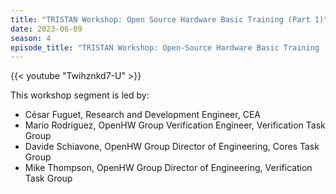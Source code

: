 ```yaml
---
title: "TRISTAN Workshop: Open Source Hardware Basic Training (Part 1)"
date: 2023-06-09
season: 4
episode_title: "TRISTAN Workshop: Open-Source Hardware Basic Training (Part 1)" 
---
```


{{< youtube "Twihznkd7-U" >}}

This workshop segment is led by:

- César Fuguet, Research and Development Engineer, CEA
- Mario Rodriguez, OpenHW Group Verification Engineer, Verification Task Group
- Davide Schiavone, OpenHW Group Director of Engineering, Cores Task Group
- Mike Thompson, OpenHW Group Director of Engineering, Verification Task Group
